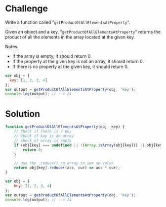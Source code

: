 # Challenge

Write a function called "`getProductOfAllElementsAtProperty`".

Given an object and a key, "`getProductOfAllElementsAtProperty`" returns the product of all the elements in the array located at the given key. 

Notes:
* If the array is empty, it should return 0.
* If the property at the given key is not an array, it should return 0.
* If there is no property at the given key, it should return 0.

```javascript
var obj = {
  key: [1, 2, 3, 4]
};
var output = getProductOfAllElementsAtProperty(obj, 'key');
console.log(output); // --> 24
```


# Solution

```javascript
function getProductOfAllElementsAtProperty(obj, key) {
    // Check if there is a key
    // Check if key is an array
    // check if array is empty
    if (obj[key] === undefined || !(Array.isArray(obj[key])) || obj[key].length < 1) {
        return 0;
    }

    // Use the .reduce() on array to sum up value
    return obj[key].reduce((acc, cur) => acc * cur);
}

var obj = {
    key: [1, 2, 3, 4]
};
var output = getProductOfAllElementsAtProperty(obj, 'key');
console.log(output); // --> 24
```